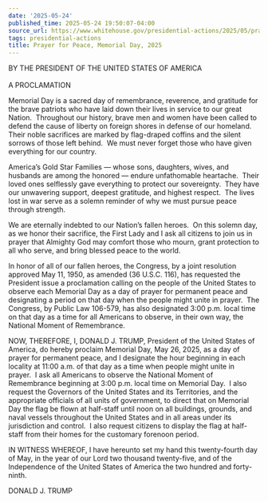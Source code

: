 ```yaml
---
date: '2025-05-24'
published_time: 2025-05-24 19:50:07-04:00
source_url: https://www.whitehouse.gov/presidential-actions/2025/05/prayer-for-peace-memorial-day-2025/
tags: presidential-actions
title: Prayer for Peace, Memorial Day, 2025
---
```

 
BY THE PRESIDENT OF THE UNITED STATES OF AMERICA  
   
A PROCLAMATION

Memorial Day is a sacred day of remembrance, reverence, and gratitude
for the brave patriots who have laid down their lives in service to our
great Nation.  Throughout our history, brave men and women have been
called to defend the cause of liberty on foreign shores in defense of
our homeland.  Their noble sacrifices are marked by flag-draped coffins
and the silent sorrows of those left behind.  We must never forget those
who have given everything for our country.

America’s Gold Star Families — whose sons, daughters, wives, and
husbands are among the honored — endure unfathomable heartache.  Their
loved ones selflessly gave everything to protect our sovereignty.  They
have our unwavering support, deepest gratitude, and highest respect. 
The lives lost in war serve as a solemn reminder of why we must pursue
peace through strength. 

We are eternally indebted to our Nation’s fallen heroes.  On this solemn
day, as we honor their sacrifice, the First Lady and I ask all citizens
to join us in prayer that Almighty God may comfort those who mourn,
grant protection to all who serve, and bring blessed peace to the world.

In honor of all of our fallen heroes, the Congress, by a joint
resolution approved May 11, 1950, as amended (36 U.S.C. 116), has
requested the President issue a proclamation calling on the people of
the United States to observe each Memorial Day as a day of prayer for
permanent peace and designating a period on that day when the people
might unite in prayer.  The Congress, by Public Law 106-579, has also
designated 3:00 p.m. local time on that day as a time for all Americans
to observe, in their own way, the National Moment of Remembrance.

NOW, THEREFORE, I, DONALD J. TRUMP, President of the United States of
America, do hereby proclaim Memorial Day, May 26, 2025, as a day of
prayer for permanent peace, and I designate the hour beginning in each
locality at 11:00 a.m. of that day as a time when people might unite in
prayer.  I ask all Americans to observe the National Moment of
Remembrance beginning at 3:00 p.m. local time on Memorial Day.  I also
request the Governors of the United States and its Territories, and the
appropriate officials of all units of government, to direct that on
Memorial Day the flag be flown at half-staff until noon on all
buildings, grounds, and naval vessels throughout the United States and
in all areas under its jurisdiction and control.  I also request
citizens to display the flag at half-staff from their homes for the
customary forenoon period.

IN WITNESS WHEREOF, I have hereunto set my hand this twenty-fourth day
of May, in the year of our Lord two thousand twenty-five, and of the
Independence of the United States of America the two hundred and
forty-ninth.

DONALD J. TRUMP
